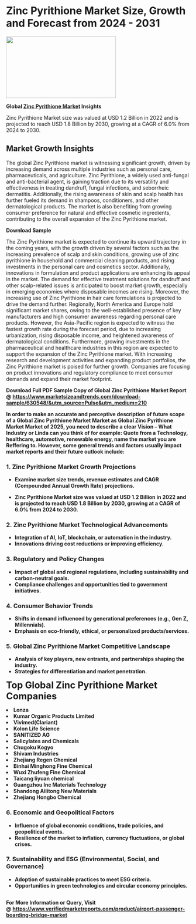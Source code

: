 <H1>Zinc Pyrithione Market Size, Growth and Forecast from 2024 - 2031</H1><img class="aligncenter size-medium wp-image-584254" src="https://thirdeyenews.in/wp-content/uploads/2024/09/Global-Market-Research-300x168.jpeg" alt="" width="300" height="168" /><p><strong>Global&nbsp;<a href="https://www.marketsizeandtrends.com/download-sample/630548/&amp;utm_source=Pulse&amp;utm_medium=210">Zinc Pyrithione Market</a> Insights</strong></p><p>Zinc Pyrithione Market size was valued at USD 1.2 Billion in 2022 and is projected to reach USD 1.8 Billion by 2030, growing at a CAGR of 6.0% from 2024 to 2030.</p><p><h2>Market Growth Insights</h2> <p>The global Zinc Pyrithione market is witnessing significant growth, driven by increasing demand across multiple industries such as personal care, pharmaceuticals, and agriculture. Zinc Pyrithione, a widely used anti-fungal and anti-bacterial agent, is gaining traction due to its versatility and effectiveness in treating dandruff, fungal infections, and seborrheic dermatitis. Additionally, the rising awareness of skin and scalp health has further fueled its demand in shampoos, conditioners, and other dermatological products. The market is also benefiting from growing consumer preference for natural and effective cosmetic ingredients, contributing to the overall expansion of the Zinc Pyrithione market.</p> <p><strong>Download Sample</strong></p> <p>The Zinc Pyrithione market is expected to continue its upward trajectory in the coming years, with the growth driven by several factors such as the increasing prevalence of scalp and skin conditions, growing use of zinc pyrithione in household and commercial cleaning products, and rising investments in the personal care and cosmetics sector. Additionally, innovations in formulation and product applications are enhancing its appeal in the market. The demand for effective treatment solutions for dandruff and other scalp-related issues is anticipated to boost market growth, especially in emerging economies where disposable incomes are rising. Moreover, the increasing use of Zinc Pyrithione in hair care formulations is projected to drive the demand further. Regionally, North America and Europe hold significant market shares, owing to the well-established presence of key manufacturers and high consumer awareness regarding personal care products. However, the Asia-Pacific region is expected to witness the fastest growth rate during the forecast period, due to increasing urbanization, rising disposable income, and heightened awareness of dermatological conditions. Furthermore, growing investments in the pharmaceutical and healthcare industries in this region are expected to support the expansion of the Zinc Pyrithione market. With increasing research and development activities and expanding product portfolios, the Zinc Pyrithione market is poised for further growth. Companies are focusing on product innovations and regulatory compliance to meet consumer demands and expand their market footprint. <p><strong></p><p><span class=""><strong>Download Full PDF Sample Copy of Global Zinc Pyrithione Market Report</strong> @ <a href="https://www.marketsizeandtrends.com/download-sample/630548/&amp;utm_source=Pulse&amp;utm_medium=210" target="_blank">https://www.marketsizeandtrends.com/download-sample/630548/&amp;utm_source=Pulse&amp;utm_medium=210</a></span></p><p>In order to make an accurate and perceptive description of future scope of a Global&nbsp;Zinc Pyrithione Market Market as Global&nbsp;Zinc Pyrithione Market Market of 2025, you need to describe a clear Vision &ndash; What Industry or Linda can you think of for example: Quote from a Technology, healthcare, automotive, renewable energy, name the market you are Reffering to. However, some general trends and factors usually impact market reports and their future outlook include:</p><h3>1.&nbsp;<strong>Zinc Pyrithione Market Growth Projections</strong></h3><ul><li>Examine market size trends, revenue estimates and CAGR (Compounded Annual Growth Rate) projections.</li><li><p>Zinc Pyrithione Market size was valued at USD 1.2 Billion in 2022 and is projected to reach USD 1.8 Billion by 2030, growing at a CAGR of 6.0% from 2024 to 2030.</p></li></ul><h3>2.&nbsp;<strong>Zinc Pyrithione Market Technological Advancements</strong></h3><ul><li>Integration of AI, IoT, blockchain, or automation in the industry.</li><li>Innovations driving cost reductions or improving efficiency.</li></ul><h3>3.&nbsp;<strong>Regulatory and Policy Changes</strong></h3><ul><li>Impact of global and regional regulations, including sustainability and carbon-neutral goals.</li><li>Compliance challenges and opportunities tied to government initiatives.</li></ul><h3>4.&nbsp;<strong>Consumer Behavior Trends</strong></h3><ul><li>Shifts in demand influenced by generational preferences (e.g., Gen Z, Millennials).</li><li>Emphasis on eco-friendly, ethical, or personalized products/services.</li></ul><h3>5.&nbsp;<strong>Global Zinc Pyrithione Market Competitive Landscape</strong></h3><ul><li>Analysis of key players, new entrants, and partnerships shaping the industry.</li><li>Strategies for differentiation and market penetration.</li></ul><p data-pm-slice="1 1 []"><span style="color: inherit; font-family: inherit; font-size: 25px;">Top Global Zinc Pyrithione Market Companies</span></p><div class="" data-test-id=""><p><li> Lonza</li><li> Kumar Organic Products Limited</li><li> Vivimed(Clariant)</li><li> Kolon Life Science</li><li> SANITIZED AG</li><li> Salicylates and Chemicals</li><li> Chugoku Kogyo</li><li> Shivam Industries</li><li> Zhejiang Regen Chemical</li><li> Binhai Minghong Fine Chemical</li><li> Wuxi Zhufeng Fine Chemical</li><li> Taicang liyuan chemical</li><li> Guangzhou Inc Materials Technology</li><li> Shandong Ailitong New Materials</li><li> Zhejiang Hongbo Chemical</li></p></div><h3>6.&nbsp;<strong>Economic and Geopolitical Factors</strong></h3><ul><li>Influence of global economic conditions, trade policies, and geopolitical events.</li><li>Resilience of the market to inflation, currency fluctuations, or global crises.</li></ul><h3>7.&nbsp;<strong>Sustainability and ESG (Environmental, Social, and Governance)</strong></h3><ul><li>Adoption of sustainable practices to meet ESG criteria.</li><li>Opportunities in green technologies and circular economy principles.</li></ul><h2><strong style="font-size: 14px;">For More Information or Query, Visit @&nbsp;</strong><a style="background-color: #ffffff; font-size: 14px;" href="https://www.marketsizeandtrends.com/report/zinc-pyrithione-market/" target="_blank">https://www.verifiedmarketreports.com/product/airport-passenger-boarding-bridge-market</a></h2>
